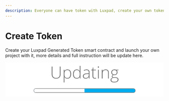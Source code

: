 ```yaml
---
description: Everyone can have token with Luxpad, create your own token now!
---
```


# Create Token

Create your Luxpad Generated Token smart contract and launch your own project with it, more details and full instruction will be update here.

![Loading...](../../.gitbook/assets/update-banner.png)

